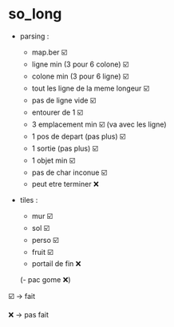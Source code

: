 # so_long
 - parsing :
     - map.ber ☑️
     - ligne min (3 pour 6 colone) ☑️ 
     - colone min (3 pour 6 ligne) ☑️
     - tout les ligne de la meme longeur ☑️
     - pas de ligne vide ☑️
     - entourer de 1 ☑️
     - 3 emplacement min ☑️ (va avec les ligne)
     - 1 pos de depart (pas plus) ☑️
     - 1 sortie (pas plus) ☑️
     - 1 objet min ☑️
     - pas de char inconue ☑️
     - peut etre terminer ❌
  - tiles :
     - mur ☑️
     - sol ☑️
     - perso ☑️
     - fruit ☑️
     - portail de fin ❌
     
    (- pac gome  ❌)

☑️ -> fait

❌ -> pas fait
